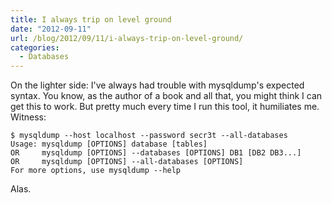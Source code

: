 ```yaml
---
title: I always trip on level ground
date: "2012-09-11"
url: /blog/2012/09/11/i-always-trip-on-level-ground/
categories:
  - Databases
---
```

On the lighter side: I've always had trouble with mysqldump's expected syntax. You know, as the author of a book and all that, you might think I can get this to work. But pretty much every time I run this tool, it humiliates me. Witness:

    
    $ mysqldump --host localhost --password secr3t --all-databases
    Usage: mysqldump [OPTIONS] database [tables]
    OR     mysqldump [OPTIONS] --databases [OPTIONS] DB1 [DB2 DB3...]
    OR     mysqldump [OPTIONS] --all-databases [OPTIONS]
    For more options, use mysqldump --help
    

Alas.


